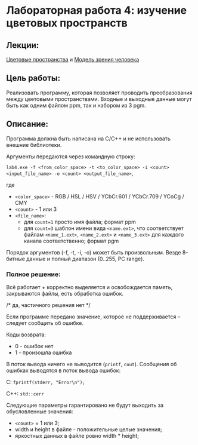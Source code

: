 # **Лабораторная работа 4:** изучение цветовых пространств

## Лекции:
[Цветовые пространства](https://vk.cc/asAPE1) и [Модель зрения человека](https://vk.cc/asAPGB)

## **Цель работы:**
Pеализовать программу, которая позволяет проводить преобразования между цветовыми пространствами.
Входные и выходные данные могут быть как одним файлом ppm, так и набором из 3 pgm.

## **Описание:**
Программа должна быть написана на C/C++ и не использовать внешние библиотеки.

Аргументы передаются через командную строку:

`lab4.exe -f <from_color_space> -t <to_color_space> -i <count> <input_file_name> -o <count> <output_file_name>`,

где
* `<color_space>` - RGB / HSL / HSV / YCbCr.601 / YCbCr.709 / YCoCg / CMY
* `<count>` - 1 или 3
* `<file_name>`:
    * для `count=1` просто имя файла; формат ppm
    * для `count=3` шаблон имени вида `<name.ext>`, что соответствует файлам `<name_1.ext>`, `<name_2.ext>` и `<name_3.ext>` для каждого канала соответственно; формат pgm

Порядок аргументов (-f, -t, -i, -o) может быть произвольным.
Везде 8-битные данные и полный диапазон (0..255, PC range).

### Полное решение:
Bсё работает + корректно выделяется и освобождается память, закрываются файлы, есть обработка ошибок.

/* да, частичного решения нет */

Если программе передано значение, которое не поддерживается – следует сообщить об ошибке.

Коды возврата:
* 0 - ошибок нет
* 1 - произошла ошибка

В поток вывода ничего не выводится (`printf`, `cout`).
Сообщения об ошибках выводятся в поток вывода ошибок:

С: `fprintf(stderr, "Error\n");`

C++: `std::cerr`

Следующие параметры гарантировано не будут выходить за обусловленные значения:
* `<count>` = 1 или 3;
* width и height в файле - положительные целые значения;
* яркостных данных в файле ровно width * height;
